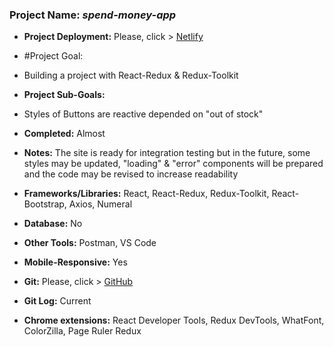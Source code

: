 
### Project Name: *spend-money-app*
- **Project Deployment:** Please, click > [Netlify](https://spend-money-app-barisd.netlify.app/)

- #Project Goal: 
- Building a project with React-Redux &  Redux-Toolkit
- **Project Sub-Goals:** 
- Styles of Buttons are reactive depended on "out of stock"
- **Completed:** Almost
- **Notes:** The site is ready for integration testing but in the future, some styles may be updated, "loading" & "error" components will be prepared and the code may be revised to increase readability        
- **Frameworks/Libraries:** React, React-Redux, Redux-Toolkit, React-Bootstrap, Axios, Numeral
- **Database:** No
- **Other Tools:** Postman, VS Code  
- **Mobile-Responsive:** Yes
- **Git:** Please, click > [GitHub](https://github.com/BarisGc/spend-money-app)
- **Git Log:** Current
- **Chrome extensions:** React Developer Tools, Redux DevTools, WhatFont, ColorZilla, Page Ruler Redux




